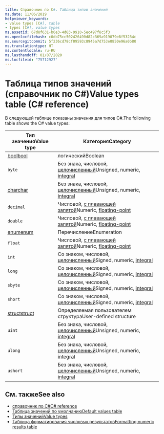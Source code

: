 ```yaml
---
title: Справочник по C#. Таблица типов значений
ms.date: 11/06/2019
helpviewer_keywords:
- value types [C#], table
- types [C#], value types
ms.assetid: 67d8f631-b6e3-4d83-9910-5ec497f8c5f3
ms.openlocfilehash: c0db75cc502426490d82c369a919079e8f53284c
ms.sourcegitcommit: 5f236cd78cf09593c8945a7d753e0850e96a0b80
ms.translationtype: HT
ms.contentlocale: ru-RU
ms.lasthandoff: 01/07/2020
ms.locfileid: "75712927"
---
```

# <a name="value-types-table-c-reference"></a><span data-ttu-id="9e416-102">Таблица типов значений (cправочник по C#)</span><span class="sxs-lookup"><span data-stu-id="9e416-102">Value types table (C# reference)</span></span>

<span data-ttu-id="9e416-103">В следующей таблице показаны значения для типов C#.</span><span class="sxs-lookup"><span data-stu-id="9e416-103">The following table shows the C# value types:</span></span>

|<span data-ttu-id="9e416-104">Тип значения</span><span class="sxs-lookup"><span data-stu-id="9e416-104">Value type</span></span>|<span data-ttu-id="9e416-105">Категория</span><span class="sxs-lookup"><span data-stu-id="9e416-105">Category</span></span>|
|----------------|--------------|
|[<span data-ttu-id="9e416-106">bool</span><span class="sxs-lookup"><span data-stu-id="9e416-106">bool</span></span>](../builtin-types/bool.md)|<span data-ttu-id="9e416-107">логический</span><span class="sxs-lookup"><span data-stu-id="9e416-107">Boolean</span></span>|
|`byte`|<span data-ttu-id="9e416-108">Без знака, числовой, [целочисленный](../builtin-types/integral-numeric-types.md)</span><span class="sxs-lookup"><span data-stu-id="9e416-108">Unsigned, numeric, [integral](../builtin-types/integral-numeric-types.md)</span></span>|
|[<span data-ttu-id="9e416-109">char</span><span class="sxs-lookup"><span data-stu-id="9e416-109">char</span></span>](../builtin-types/char.md)|<span data-ttu-id="9e416-110">Без знака, числовой, [целочисленный](../builtin-types/integral-numeric-types.md)</span><span class="sxs-lookup"><span data-stu-id="9e416-110">Unsigned, numeric, [integral](../builtin-types/integral-numeric-types.md)</span></span>|
|`decimal`|<span data-ttu-id="9e416-111">Числовой, [с плавающей запятой](../builtin-types/floating-point-numeric-types.md)</span><span class="sxs-lookup"><span data-stu-id="9e416-111">Numeric, [floating-point](../builtin-types/floating-point-numeric-types.md)</span></span>|
|`double`|<span data-ttu-id="9e416-112">Числовой, [с плавающей запятой](../builtin-types/floating-point-numeric-types.md)</span><span class="sxs-lookup"><span data-stu-id="9e416-112">Numeric, [floating-point](../builtin-types/floating-point-numeric-types.md)</span></span>|
|[<span data-ttu-id="9e416-113">enum</span><span class="sxs-lookup"><span data-stu-id="9e416-113">enum</span></span>](../builtin-types/enum.md)|<span data-ttu-id="9e416-114">Перечисление</span><span class="sxs-lookup"><span data-stu-id="9e416-114">Enumeration</span></span>|
|`float`|<span data-ttu-id="9e416-115">Числовой, [с плавающей запятой](../builtin-types/floating-point-numeric-types.md)</span><span class="sxs-lookup"><span data-stu-id="9e416-115">Numeric, [floating-point](../builtin-types/floating-point-numeric-types.md)</span></span>|
|`int`|<span data-ttu-id="9e416-116">Со знаком, числовой, [целочисленный](../builtin-types/integral-numeric-types.md)</span><span class="sxs-lookup"><span data-stu-id="9e416-116">Signed, numeric, [integral](../builtin-types/integral-numeric-types.md)</span></span>|
|`long`|<span data-ttu-id="9e416-117">Со знаком, числовой, [целочисленный](../builtin-types/integral-numeric-types.md)</span><span class="sxs-lookup"><span data-stu-id="9e416-117">Signed, numeric, [integral](../builtin-types/integral-numeric-types.md)</span></span>|
|`sbyte`|<span data-ttu-id="9e416-118">Со знаком, числовой, [целочисленный](../builtin-types/integral-numeric-types.md)</span><span class="sxs-lookup"><span data-stu-id="9e416-118">Signed, numeric, [integral](../builtin-types/integral-numeric-types.md)</span></span>|
|`short`|<span data-ttu-id="9e416-119">Со знаком, числовой, [целочисленный](../builtin-types/integral-numeric-types.md)</span><span class="sxs-lookup"><span data-stu-id="9e416-119">Signed, numeric, [integral](../builtin-types/integral-numeric-types.md)</span></span>|
|[<span data-ttu-id="9e416-120">struct</span><span class="sxs-lookup"><span data-stu-id="9e416-120">struct</span></span>](struct.md)|<span data-ttu-id="9e416-121">Определяемая пользователем структура</span><span class="sxs-lookup"><span data-stu-id="9e416-121">User-defined structure</span></span>|
|`uint`|<span data-ttu-id="9e416-122">Без знака, числовой, [целочисленный](../builtin-types/integral-numeric-types.md)</span><span class="sxs-lookup"><span data-stu-id="9e416-122">Unsigned, numeric, [integral](../builtin-types/integral-numeric-types.md)</span></span>|
|`ulong`|<span data-ttu-id="9e416-123">Без знака, числовой, [целочисленный](../builtin-types/integral-numeric-types.md)</span><span class="sxs-lookup"><span data-stu-id="9e416-123">Unsigned, numeric, [integral](../builtin-types/integral-numeric-types.md)</span></span>|
|`ushort`|<span data-ttu-id="9e416-124">Без знака, числовой, [целочисленный](../builtin-types/integral-numeric-types.md)</span><span class="sxs-lookup"><span data-stu-id="9e416-124">Unsigned, numeric, [integral](../builtin-types/integral-numeric-types.md)</span></span>|

## <a name="see-also"></a><span data-ttu-id="9e416-125">См. также</span><span class="sxs-lookup"><span data-stu-id="9e416-125">See also</span></span>

- [<span data-ttu-id="9e416-126">справочник по C#</span><span class="sxs-lookup"><span data-stu-id="9e416-126">C# reference</span></span>](../index.md)
- [<span data-ttu-id="9e416-127">Таблица значений по умолчанию</span><span class="sxs-lookup"><span data-stu-id="9e416-127">Default values table</span></span>](default-values-table.md)
- [<span data-ttu-id="9e416-128">Типы значений</span><span class="sxs-lookup"><span data-stu-id="9e416-128">Value types</span></span>](value-types.md)
- [<span data-ttu-id="9e416-129">Таблица форматирования числовых результатов</span><span class="sxs-lookup"><span data-stu-id="9e416-129">Formatting numeric results table</span></span>](formatting-numeric-results-table.md)
